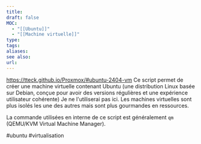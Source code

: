 ```yaml
---
title: 
draft: false
MOC:
  - "[[Ubuntu]]"
  - "[[Machine virtuelle]]"
type: 
tags: 
aliases: 
see also: 
url:
---
```


https://tteck.github.io/Proxmox/#ubuntu-2404-vm
Ce script permet de créer une machine virtuelle contenant Ubuntu (une distribution Linux basée sur Debian, conçue pour avoir des versions régulières et une expérience utilisateur cohérente)
Je ne l'utiliserai pas ici. Les machines virtuelles sont plus isolés les une des autres mais sont plus gourmandes en ressources.


La commande utilisées en interne de ce script est généralement `qm` (QEMU/KVM Virtual Machine Manager).

#ubuntu #virtualisation

